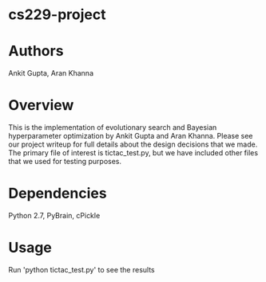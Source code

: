 # cs229-project
# Authors
Ankit Gupta, Aran Khanna

# Overview
This is the implementation of evolutionary search and Bayesian hyperparameter optimization by Ankit Gupta and Aran Khanna. Please see our project writeup for full details about the design decisions that we made. The primary file of interest is tictac_test.py, but we have included other files that we used for testing purposes.

# Dependencies
Python 2.7, PyBrain, cPickle

# Usage
Run 'python tictac_test.py' to see the results

